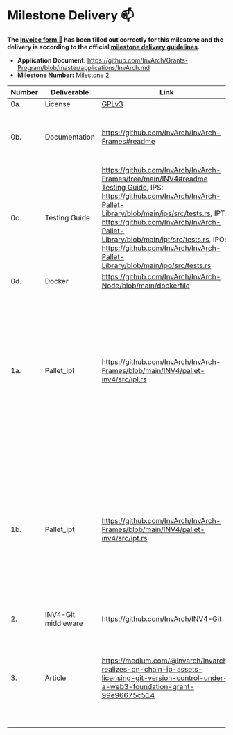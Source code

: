 # Milestone Delivery :mailbox:

**The [invoice form :pencil:](https://docs.google.com/forms/d/e/1FAIpQLSfmNYaoCgrxyhzgoKQ0ynQvnNRoTmgApz9NrMp-hd8mhIiO0A/viewform) has been filled out correctly for this milestone and the delivery is according to the official [milestone delivery guidelines](https://github.com/w3f/Grants-Program/blob/master/docs/milestone-deliverables-guidelines.md).**  

* **Application Document:** https://github.com/InvArch/Grants-Program/blob/master/applications/InvArch.md
* **Milestone Number:** Milestone 2

| Number | Deliverable | Link | Notes |
| ------------- | ------------- | ------------- |------------- |
| 0a. | License | [GPLv3](https://github.com/InvArch/InvArch-Pallet-Library/blob/main/LICENSE) | Open-Source |
| 0b. | Documentation | https://github.com/InvArch/InvArch-Frames#readme | Further Documentation can be found through the repository's README files. |
| 0c. | Testing Guide | https://github.com/InvArch/InvArch-Frames/tree/main/INV4#readme [Testing Guide](https://gist.github.com/arrudagates/877d6d7b56d06ea1a941b73573a28d3f), IPS: https://github.com/InvArch/InvArch-Pallet-Library/blob/main/ips/src/tests.rs, IPT: https://github.com/InvArch/InvArch-Pallet-Library/blob/main/ipt/src/tests.rs, IPO: https://github.com/InvArch/InvArch-Pallet-Library/blob/main/ipo/src/tests.rs| Found under "INV4 Pallets Testing Documentation" of the README. Walkthroughs & Guides can be found in the article (3). |
| 0d. | Docker | https://github.com/InvArch/InvArch-Node/blob/main/dockerfile | |
| 1a. | Pallet_ipl | https://github.com/InvArch/InvArch-Frames/blob/main/INV4/pallet-inv4/src/ipl.rs | Please see: [Pallet INV4](https://github.com/InvArch/InvArch-Frames/tree/main/INV4). `pallet-ipl` was restructured to `pallet-inv4` & includes both IP Sets, IP licenses, & IP Tokens. This was done in order to utilize on-chain storage more efficiently, versus having multiple interdependent Pallets. |
| 1b. | Pallet_ipt | https://github.com/InvArch/InvArch-Frames/blob/main/INV4/pallet-inv4/src/ipt.rs | Please see: [Pallet INV4](https://github.com/InvArch/InvArch-Frames/tree/main/INV4). `pallet-ipt` was restructured to `pallet-inv4` & includes both IP Sets, IP licenses, & IP Tokens. This was done in order to utilize on-chain storage more efficiently, versus having multiple interdependent Pallets. |
| 2. | INV4-Git middleware | https://github.com/InvArch/INV4-Git | [Testing Guide](https://www.youtube.com/watch?v=wTfi9B6Yi9A&t=5s) |
| 3. | Article | https://medium.com/@invarch/invarch-realizes-on-chain-ip-assets-licensing-git-version-control-under-a-web3-foundation-grant-99e96675c514 | Videos included in Article. The current link is a draft link. When/if this submission is approved, the article will be published to the [InvArch blog on Medium](https://invarch.medium.com/) |

